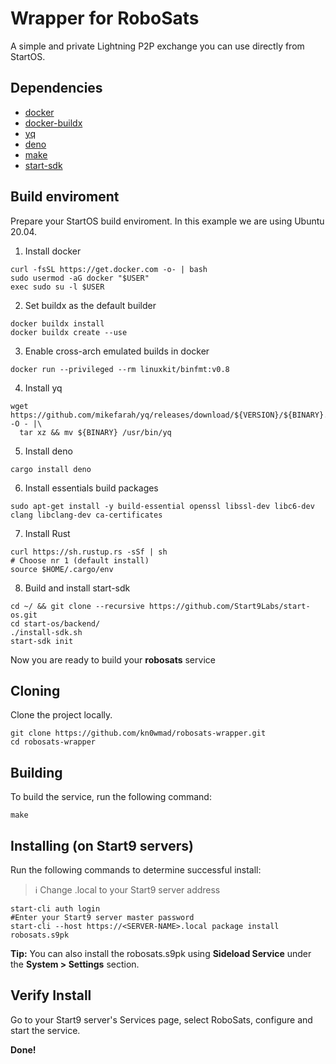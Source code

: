# Wrapper for RoboSats
A simple and private Lightning P2P exchange you can use directly from StartOS.

## Dependencies
- [docker](https://docs.docker.com/get-docker)
- [docker-buildx](https://docs.docker.com/buildx/working-with-buildx/)
- [yq](https://mikefarah.gitbook.io/yq)
- [deno](https://deno.land/)
- [make](https://www.gnu.org/software/make/)
- [start-sdk](https://github.com/Start9Labs/start-os/tree/master/backend)

## Build enviroment
Prepare your StartOS build enviroment. In this example we are using Ubuntu 20.04.

1. Install docker
```
curl -fsSL https://get.docker.com -o- | bash
sudo usermod -aG docker "$USER"
exec sudo su -l $USER
```
2. Set buildx as the default builder
```
docker buildx install
docker buildx create --use
```
3. Enable cross-arch emulated builds in docker
```
docker run --privileged --rm linuxkit/binfmt:v0.8
```
4. Install yq
```
wget https://github.com/mikefarah/yq/releases/download/${VERSION}/${BINARY}.tar.gz -O - |\
  tar xz && mv ${BINARY} /usr/bin/yq
```
5. Install deno
```
cargo install deno
```
6. Install essentials build packages
```
sudo apt-get install -y build-essential openssl libssl-dev libc6-dev clang libclang-dev ca-certificates
```
7. Install Rust
```
curl https://sh.rustup.rs -sSf | sh
# Choose nr 1 (default install)
source $HOME/.cargo/env
```
8. Build and install start-sdk
```
cd ~/ && git clone --recursive https://github.com/Start9Labs/start-os.git
cd start-os/backend/
./install-sdk.sh
start-sdk init
```
Now you are ready to build your **robosats** service

## Cloning
Clone the project locally. 

```
git clone https://github.com/kn0wmad/robosats-wrapper.git
cd robosats-wrapper
```

## Building
To build the service, run the following command:

```
make
```

## Installing (on Start9 servers)
Run the following commands to determine successful install:
> :information_source: Change <SERVER-NAME>.local to your Start9 server address

```
start-cli auth login
#Enter your Start9 server master password
start-cli --host https://<SERVER-NAME>.local package install robosats.s9pk
```
**Tip:** You can also install the robosats.s9pk using **Sideload Service** under the **System > Settings** section.
## Verify Install
Go to your Start9 server's Services page, select RoboSats, configure and start the service.

**Done!** 
